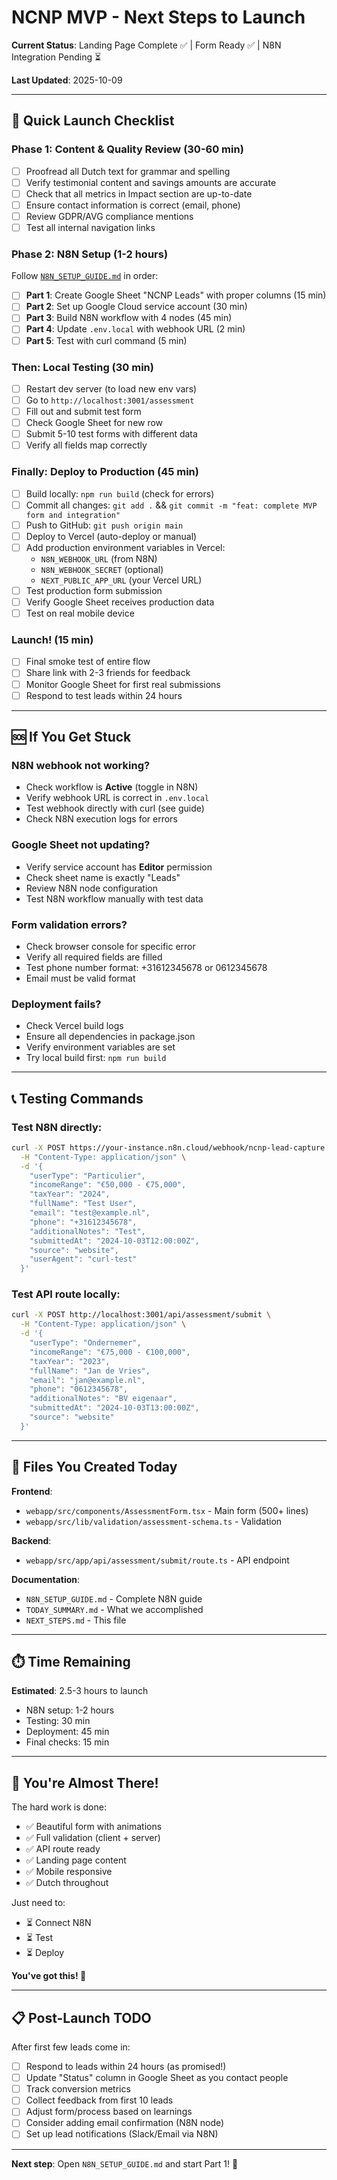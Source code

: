 # NCNP MVP - Next Steps to Launch

**Current Status**: Landing Page Complete ✅ | Form Ready ✅ | N8N Integration Pending ⏳

**Last Updated**: 2025-10-09

---

## 🎯 Quick Launch Checklist

### Phase 1: Content & Quality Review (30-60 min)

- [ ] Proofread all Dutch text for grammar and spelling
- [ ] Verify testimonial content and savings amounts are accurate
- [ ] Check that all metrics in Impact section are up-to-date
- [ ] Ensure contact information is correct (email, phone)
- [ ] Review GDPR/AVG compliance mentions
- [ ] Test all internal navigation links

### Phase 2: N8N Setup (1-2 hours)

Follow [`N8N_SETUP_GUIDE.md`](N8N_SETUP_GUIDE.md) in order:

- [ ] **Part 1**: Create Google Sheet "NCNP Leads" with proper columns (15 min)
- [ ] **Part 2**: Set up Google Cloud service account (30 min)
- [ ] **Part 3**: Build N8N workflow with 4 nodes (45 min)
- [ ] **Part 4**: Update `.env.local` with webhook URL (2 min)
- [ ] **Part 5**: Test with curl command (5 min)

### Then: Local Testing (30 min)

- [ ] Restart dev server (to load new env vars)
- [ ] Go to `http://localhost:3001/assessment`
- [ ] Fill out and submit test form
- [ ] Check Google Sheet for new row
- [ ] Submit 5-10 test forms with different data
- [ ] Verify all fields map correctly

### Finally: Deploy to Production (45 min)

- [ ] Build locally: `npm run build` (check for errors)
- [ ] Commit all changes: `git add .` && `git commit -m "feat: complete MVP form and integration"`
- [ ] Push to GitHub: `git push origin main`
- [ ] Deploy to Vercel (auto-deploy or manual)
- [ ] Add production environment variables in Vercel:
  - `N8N_WEBHOOK_URL` (from N8N)
  - `N8N_WEBHOOK_SECRET` (optional)
  - `NEXT_PUBLIC_APP_URL` (your Vercel URL)
- [ ] Test production form submission
- [ ] Verify Google Sheet receives production data
- [ ] Test on real mobile device

### Launch! (15 min)

- [ ] Final smoke test of entire flow
- [ ] Share link with 2-3 friends for feedback
- [ ] Monitor Google Sheet for first real submissions
- [ ] Respond to test leads within 24 hours

---

## 🆘 If You Get Stuck

### N8N webhook not working?
- Check workflow is **Active** (toggle in N8N)
- Verify webhook URL is correct in `.env.local`
- Test webhook directly with curl (see guide)
- Check N8N execution logs for errors

### Google Sheet not updating?
- Verify service account has **Editor** permission
- Check sheet name is exactly "Leads"
- Review N8N node configuration
- Test N8N workflow manually with test data

### Form validation errors?
- Check browser console for specific error
- Verify all required fields are filled
- Test phone number format: +31612345678 or 0612345678
- Email must be valid format

### Deployment fails?
- Check Vercel build logs
- Ensure all dependencies in package.json
- Verify environment variables are set
- Try local build first: `npm run build`

---

## 📞 Testing Commands

### Test N8N directly:
```bash
curl -X POST https://your-instance.n8n.cloud/webhook/ncnp-lead-capture \
  -H "Content-Type: application/json" \
  -d '{
    "userType": "Particulier",
    "incomeRange": "€50,000 - €75,000",
    "taxYear": "2024",
    "fullName": "Test User",
    "email": "test@example.nl",
    "phone": "+31612345678",
    "additionalNotes": "Test",
    "submittedAt": "2024-10-03T12:00:00Z",
    "source": "website",
    "userAgent": "curl-test"
  }'
```

### Test API route locally:
```bash
curl -X POST http://localhost:3001/api/assessment/submit \
  -H "Content-Type: application/json" \
  -d '{
    "userType": "Ondernemer",
    "incomeRange": "€75,000 - €100,000",
    "taxYear": "2023",
    "fullName": "Jan de Vries",
    "email": "jan@example.nl",
    "phone": "0612345678",
    "additionalNotes": "BV eigenaar",
    "submittedAt": "2024-10-03T13:00:00Z",
    "source": "website"
  }'
```

---

## 📂 Files You Created Today

**Frontend**:
- `webapp/src/components/AssessmentForm.tsx` - Main form (500+ lines)
- `webapp/src/lib/validation/assessment-schema.ts` - Validation

**Backend**:
- `webapp/src/app/api/assessment/submit/route.ts` - API endpoint

**Documentation**:
- `N8N_SETUP_GUIDE.md` - Complete N8N guide
- `TODAY_SUMMARY.md` - What we accomplished
- `NEXT_STEPS.md` - This file

---

## ⏱️ Time Remaining

**Estimated**: 2.5-3 hours to launch

- N8N setup: 1-2 hours
- Testing: 30 min
- Deployment: 45 min
- Final checks: 15 min

---

## 🎉 You're Almost There!

The hard work is done:
- ✅ Beautiful form with animations
- ✅ Full validation (client + server)
- ✅ API route ready
- ✅ Landing page content
- ✅ Mobile responsive
- ✅ Dutch throughout

Just need to:
- ⏳ Connect N8N
- ⏳ Test
- ⏳ Deploy

**You've got this! 🚀**

---

## 📋 Post-Launch TODO

After first few leads come in:

- [ ] Respond to leads within 24 hours (as promised!)
- [ ] Update "Status" column in Google Sheet as you contact people
- [ ] Track conversion metrics
- [ ] Collect feedback from first 10 leads
- [ ] Adjust form/process based on learnings
- [ ] Consider adding email confirmation (N8N node)
- [ ] Set up lead notifications (Slack/Email via N8N)

---

**Next step**: Open `N8N_SETUP_GUIDE.md` and start Part 1! 📖
